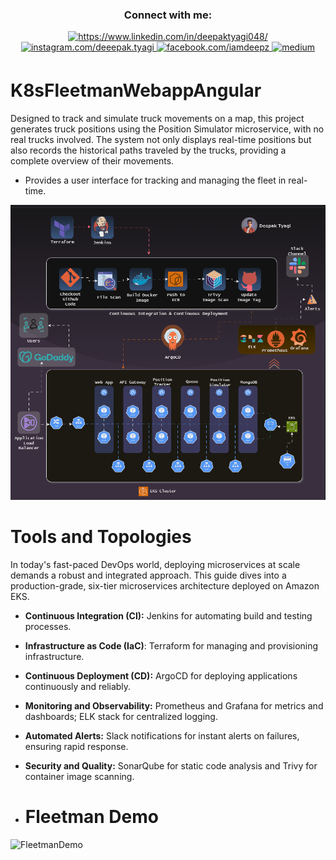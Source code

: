 <h3 align="center">Connect with me:</h3>
<p align="center">
<div> 
  <p align="center">
    <a href="https://www.linkedin.com/in/deepaktyagi048/"><img title="https://www.linkedin.com/in/deepaktyagi048/" src="https://img.shields.io/badge/-LinkedIn-%230077B5?style=for-the-badge&logo=linkedin&logoColor=white">
    </a>
	<a href="https://www.instagram.com/deeepak.tyagi/"><img title="instagram.com/deeepak.tyagi" src="https://img.shields.io/badge/Instagram-%23E4405F.svg?style=for-the-badge&logo=Instagram&logoColor=white">
    </a>
   <a href="https://www.facebook.com/iamdeepsz"><img title="facebook.com/iamdeepz" src="https://img.shields.io/badge/Facebook-%231877F2.svg?style=for-the-badge&logo=Facebook&logoColor=white">
    </a>
   <a href="https://medium.com/@deepak-tyagi" target="_blank">
<img src=https://img.shields.io/badge/medium-%23292929.svg?&style=for-the-badge&logo=medium&logoColor=white alt=medium style="margin-bottom: 5px;" />
</a> 
  </p>
</div>
</p>

# K8sFleetmanWebappAngular

Designed to track and simulate truck movements on a map, this project generates truck positions using the Position Simulator microservice, with no real trucks involved. The system not only displays real-time positions but also records the historical paths traveled by the trucks, providing a complete overview of their movements.

- Provides a user interface for tracking and managing the fleet in real-time.

![Architecture Diagram](arch-diagram.gif)

# Tools and Topologies
In today's fast-paced DevOps world, deploying microservices at scale demands a robust and integrated approach. This guide dives into a production-grade, six-tier microservices architecture deployed on Amazon EKS. 

- **Continuous Integration (CI):** Jenkins for automating build and testing processes.
- **Infrastructure as Code (IaC)**: Terraform for managing and provisioning infrastructure.
- **Continuous Deployment (CD):** ArgoCD for deploying applications continuously and reliably.
- **Monitoring and Observability:** Prometheus and Grafana for metrics and dashboards; ELK stack for centralized logging.
- **Automated Alerts:** Slack notifications for instant alerts on failures, ensuring rapid response.
- **Security and Quality:** SonarQube for static code analysis and Trivy for container image scanning.

- # Fleetman Demo
![FleetmanDemo](fleetman-demo.gif)

